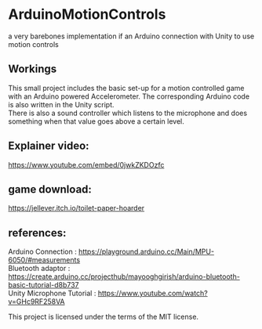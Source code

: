 # ArduinoMotionControls
a very barebones implementation if an Arduino connection with Unity to use motion controls
## Workings

This small project includes the basic set-up for a motion controlled game with an Arduino powered Accelerometer. The corresponding Arduino code is also written in the Unity script. \
There is also a sound controller which listens to the microphone and does something when that value goes above a certain level.

## Explainer video:

https://www.youtube.com/embed/0jwkZKDOzfc

## game download:

https://jellever.itch.io/toilet-paper-hoarder

## references:

Arduino Connection : https://playground.arduino.cc/Main/MPU-6050/#measurements \
Bluetooth adaptor : https://create.arduino.cc/projecthub/mayooghgirish/arduino-bluetooth-basic-tutorial-d8b737 \
Unity Microphone Tutorial : https://www.youtube.com/watch?v=GHc9RF258VA

This project is licensed under the terms of the MIT license.

